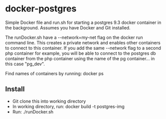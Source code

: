 # docker-postgres

Simple Docker file and run.sh for starting a postgres 9.3 docker container in the background. Assumes you have Docker and Git installed.

The runDocker.sh have a --network=my-net flag on the docker run command line. This creates a private network and enables other containers to connect to this container. If you add the same --network flag to a second php container for example, you will be able to connect to the postgres db container from the php container using the name of the pg container... in this case "pg_dev". 

Find names of containers by running: docker ps

## Install

 * Git clone this into working directory
 * In working directory, run: docker build -t postgres-img
 * Run: ./runDocker.sh
